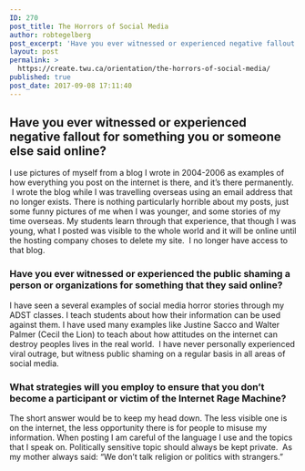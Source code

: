 ```yaml
---
ID: 270
post_title: The Horrors of Social Media
author: robtegelberg
post_excerpt: 'Have you ever witnessed or experienced negative fallout for something you or someone else said online? I use pictures of myself from a blog I wrote in 2004-2006 as examples of how everything you post on the internet is there, and it&rsquo;s there permanently. &nbsp;I wrote the blog while I was travelling overseas using an [&hellip;]'
layout: post
permalink: >
  https://create.twu.ca/orientation/the-horrors-of-social-media/
published: true
post_date: 2017-09-08 17:11:40
---
```

<h2>Have you ever witnessed or experienced negative fallout for something you or someone else said online?</h2>
<p>I use pictures of myself from a blog I wrote in 2004-2006 as examples of how everything you post on the internet is there, and it&#8217;s there permanently.  I wrote the blog while I was travelling overseas using an email address that no longer exists. There is nothing particularly horrible about my posts, just some funny pictures of me when I was younger, and some stories of my time overseas. My students learn through that experience, that though I was young, what I posted was visible to the whole world and it will be online until the hosting company choses to delete my site.  I no longer have access to that blog.</p>
<h3>Have you ever witnessed or experienced the public shaming a person or organizations for something that they said online?</h3>
<p>I have seen a several examples of social media horror stories through my ADST classes. I teach students about how their information can be used against them. I have used many examples like Justine Sacco and Walter Palmer (Cecil the Lion) to teach about how attitudes on the internet can destroy peoples lives in the real world.  I have never personally experienced viral outrage, but witness public shaming on a regular basis in all areas of social media.</p>
<h3>What strategies will you employ to ensure that you don&#8217;t become a participant or victim of the Internet Rage Machine?</h3>
<p>The short answer would be to keep my head down. The less visible one is on the internet, the less opportunity there is for people to misuse my information. When posting I am careful of the language I use and the topics that I speak on. Politically sensitive topic should always be kept private.  As my mother always said: &#8220;We don&#8217;t talk religion or politics with strangers.&#8221;</p>